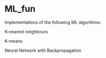 # ML_fun
Implementations of the following ML algorithms:

K-nearest neighbours

K-means

Neural Network with Backpropagation

